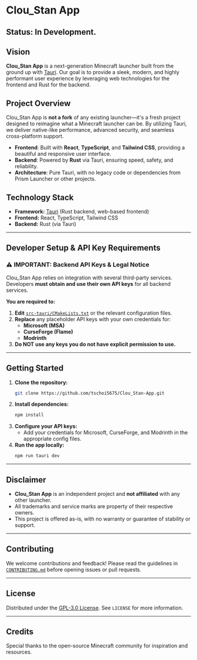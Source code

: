 # Clou_Stan App

## Status: In Development.

## Vision

**Clou_Stan App** is a next-generation Minecraft launcher built from the ground up with [Tauri](https://tauri.app/). Our goal is to provide a sleek, modern, and highly performant user experience by leveraging web technologies for the frontend and Rust for the backend.

## Project Overview

Clou_Stan App is **not a fork** of any existing launcher—it's a fresh project designed to reimagine what a Minecraft launcher can be. By utilizing Tauri, we deliver native-like performance, advanced security, and seamless cross-platform support.

- **Frontend**: Built with **React**, **TypeScript**, and **Tailwind CSS**, providing a beautiful and responsive user interface.
- **Backend**: Powered by **Rust** via Tauri, ensuring speed, safety, and reliability.
- **Architecture**: Pure Tauri, with no legacy code or dependencies from Prism Launcher or other projects.

## Technology Stack

- **Framework:** [Tauri](https://tauri.app/) (Rust backend, web-based frontend)
- **Frontend:** React, TypeScript, Tailwind CSS
- **Backend:** Rust (via Tauri)

---

## Developer Setup & API Key Requirements

### ⚠️ **IMPORTANT: Backend API Keys & Legal Notice**

Clou_Stan App relies on integration with several third-party services. Developers **must obtain and use their own API keys** for all backend services.

**You are required to:**
1. **Edit** [`src-tauri/CMakeLists.txt`](src-tauri/CMakeLists.txt) or the relevant configuration files.
2. **Replace** any placeholder API keys with your own credentials for:
   - **Microsoft (MSA)**
   - **CurseForge (Flame)**
   - **Modrinth**
3. **Do NOT use any keys you do not have explicit permission to use.**

---

## Getting Started

1. **Clone the repository:**
   ```bash
   git clone https://github.com/tschoi5675/Clou_Stan-App.git
   ```
2. **Install dependencies:**
   ```bash
   npm install
   ```
3. **Configure your API keys:**
   - Add your credentials for Microsoft, CurseForge, and Modrinth in the appropriate config files.
4. **Run the app locally:**
   ```bash
   npm run tauri dev
   ```

---

## Disclaimer

- **Clou_Stan App** is an independent project and **not affiliated** with any other launcher.
- All trademarks and service marks are property of their respective owners.
- This project is offered as-is, with no warranty or guarantee of stability or support.

---

## Contributing

We welcome contributions and feedback! Please read the guidelines in [`CONTRIBUTING.md`](CONTRIBUTING.md) before opening issues or pull requests.

---

## License

Distributed under the [GPL-3.0 License](LICENSE). See `LICENSE` for more information.

---

## Credits

Special thanks to the open-source Minecraft community for inspiration and resources.
